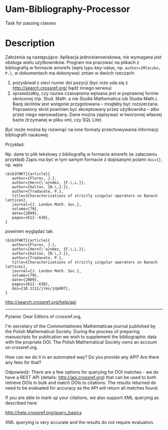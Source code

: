 # Uam-Bibliography-Processor
Task for passing classes

# Description
Założenia są następujące:
Aplikacja jednostanowiskowa, nie wymagana jest obsługa wielu użytkowników.
Program ma pracować na plikach z bibliografią w formacie amsrefs (wpis typu key-value, np. `author={Mleczko, P.}`, w dokumentach ma dokonywać zmian w dwóch rzeczach:
1. pozyskiwał z sieci numer doi pozycji (być mże uda się z http://search.crossref.org/ bądź innego serwsu)
2. sprawdzałby, czy nazwa czasopisma wpisana jest w poprawnej formie skróconej (np. Stud. Math. a nie Studia Mathematica lub Studia Math.). Bazę skrótów jest wstępnie przygotowana – mogłaby być rozszerzana. Poprawiony skrót powinien być akceptowany przez użytkownika – albo przez niego wprowadzany. Dane można zapisywać w tworzonej własnej bazie (trzymanej w pliku xml, czy SQL Lite)

Być może można by rozwinąć na inne formaty przechowywania informacji bibliografii naukowej.

Przykład:

Np. dane to plik tekstowy z bibliografią w formacie amsrefs (w załaczeniu
przykład)
Zapis ma być w tym samym formacie z dopisanymi polami  `doi={}`, np. wpis

```
\bib{FHKT}{article}{
   author={Flores, J.},
   author={Hern{\'a}ndez, {F.\,L.}},
   author={Kalton, {N.\,J.}},
   author={Tradacete, P.},
   title={Characterizations of strictly singular operators on Banach lattices},
   journal={J. London Math. Soc.},
   volume={79},
   date={2009},
   pages={612--630},
}
```

powinien wyglądać tak:

```
\bib{FHKT}{article}{
   author={Flores, J.},
   author={Hern{\'a}ndez, {F.\,L.}},
   author={Kalton, {N.\,J.}},
   author={Tradacete, P.},
   title={Characterizations of strictly singular operators on Banach lattices},
   journal={J. London Math. Soc.},
   volume={79},
   date={2009},
   pages={612--630},
   doi={10.1112/jlms/jdp007},
}
```


http://search.crossref.org/help/api


----

Pytanie:
Dear Editors of crossref.org,

I'm secretary of the Commentationes Mathematicae journal published by
the Polish Mathematical Society. During the process of preparing
manuscripts for publication we wish to supplement the bibliographic
data with the propriate DOI. The Polish Mathematical Society owns an
account on crossref.org.

How can we do it in an automated way? Do you provide any API? Are
there any fees for that?

Odpowiedź:
There are a few options for querying for DOI matches - we do have a REST API (details: http://api.crossref.org) that can be used to both retrieve DOIs in bulk and match DOIs to citations. The results returned do need to be evaluated for accuracy as the API will return all matches found.

If you are able to mark up your citations, we also support XML querying as described here:

http://help.crossref.org/query_basics

XML querying is very accurate and the results do not require evaluation.
